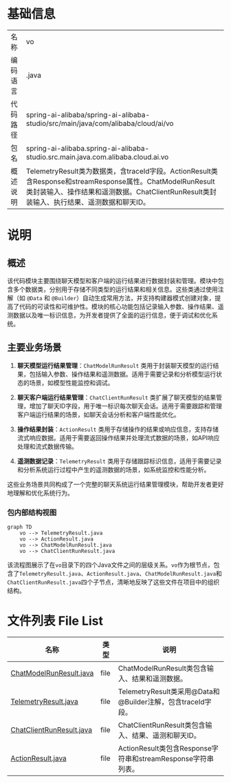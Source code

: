 # 基础信息

|      |      |
|------|------|
| 名称 | vo |
| 编码语言 | .java |
| 代码路径 | spring-ai-alibaba/spring-ai-alibaba-studio/src/main/java/com/alibaba/cloud/ai/vo |
| 包名 | spring-ai-alibaba.spring-ai-alibaba-studio.src.main.java.com.alibaba.cloud.ai.vo |
| 概述说明 | TelemetryResult类为数据类，含traceId字段。ActionResult类含Response和streamResponse属性。ChatModelRunResult类封装输入、操作结果和遥测数据。ChatClientRunResult类封装输入、执行结果、遥测数据和聊天ID。 |

# 说明

## 概述

该代码模块主要围绕聊天模型和客户端的运行结果进行数据封装和管理。模块中包含多个数据类，分别用于存储不同类型的运行结果和相关信息。这些类通过使用注解（如 `@Data` 和 `@Builder`）自动生成常用方法，并支持构建器模式创建对象，提高了代码的可读性和可维护性。模块的核心功能包括记录输入参数、操作结果、遥测数据以及唯一标识信息，为开发者提供了全面的运行信息，便于调试和优化系统。

## 主要业务场景

1. **聊天模型运行结果管理**：`ChatModelRunResult` 类用于封装聊天模型的运行结果，包括输入参数、操作结果和遥测数据。适用于需要记录和分析模型运行状态的场景，如模型性能监控和调试。

2. **聊天客户端运行结果管理**：`ChatClientRunResult` 类扩展了聊天模型的结果管理，增加了聊天ID字段，用于唯一标识每次聊天会话。适用于需要跟踪和管理客户端运行结果的场景，如聊天会话分析和客户端性能优化。

3. **操作结果封装**：`ActionResult` 类用于存储操作的结果或响应信息，支持存储流式响应数据。适用于需要返回操作结果并处理流式数据的场景，如API响应处理和流式数据传输。

4. **遥测数据记录**：`TelemetryResult` 类用于存储跟踪标识信息，适用于需要记录和分析系统运行过程中产生的遥测数据的场景，如系统监控和性能分析。

这些业务场景共同构成了一个完整的聊天系统运行结果管理模块，帮助开发者更好地理解和优化系统行为。


### 包内部结构视图

```mermaid
graph TD
    vo --> TelemetryResult.java
    vo --> ActionResult.java
    vo --> ChatModelRunResult.java
    vo --> ChatClientRunResult.java
```

该流程图展示了在`vo`目录下的四个Java文件之间的层级关系。`vo`作为根节点，包含了`TelemetryResult.java`、`ActionResult.java`、`ChatModelRunResult.java`和`ChatClientRunResult.java`四个子节点，清晰地反映了这些文件在项目中的组织结构。

# 文件列表 File List

| 名称   | 类型  | 说明 |
|-------|------|-------------|
| [ChatModelRunResult.java](ChatModelRunResult.md) | file | ChatModelRunResult类包含输入、结果和遥测数据。 |
| [TelemetryResult.java](TelemetryResult.md) | file | TelemetryResult类采用@Data和@Builder注解，包含traceId字段。 |
| [ChatClientRunResult.java](ChatClientRunResult.md) | file | ChatClientRunResult类包含输入、结果、遥测和聊天ID。 |
| [ActionResult.java](ActionResult.md) | file | ActionResult类包含Response字符串和streamResponse字符串列表。 |


